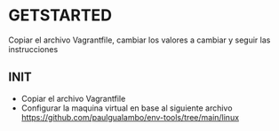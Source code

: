 # GETSTARTED

Copiar el archivo Vagrantfile, cambiar los valores a cambiar y seguir las instrucciones
## INIT

- Copiar el archivo Vagrantfile
- Configurar la maquina virtual en base al siguiente archivo
<https://github.com/paulgualambo/env-tools/tree/main/linux>
